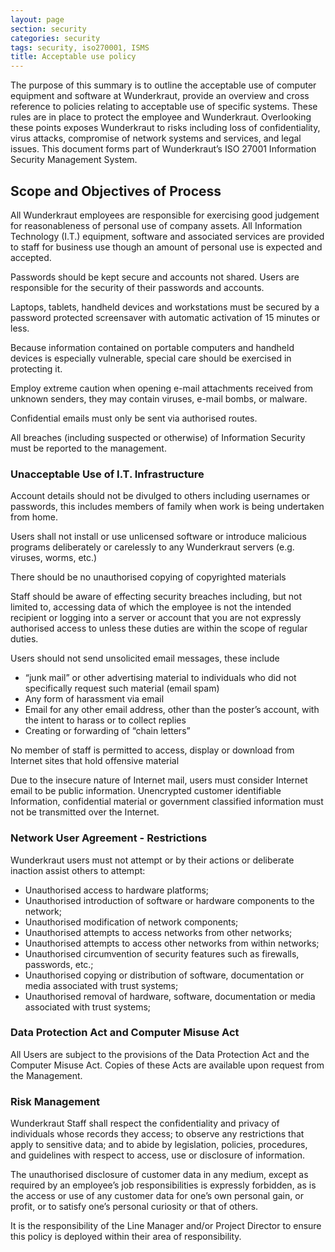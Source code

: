 ```yaml
---
layout: page
section: security
categories: security
tags: security, iso270001, ISMS
title: Acceptable use policy
---
```


The purpose of this summary is to outline the acceptable use of computer equipment and software at Wunderkraut, provide an overview and cross reference to policies relating to acceptable use of specific systems. These rules are in place to protect the employee and Wunderkraut. Overlooking these points exposes Wunderkraut to risks including loss of confidentiality, virus attacks, compromise of network systems and services, and legal issues.
This document forms part of Wunderkraut’s ISO 27001 Information Security Management System.

## Scope and Objectives of Process

All Wunderkraut employees are responsible for exercising good judgement for reasonableness of personal use of company assets. All Information Technology (I.T.) equipment, software and associated services are provided to staff for business use though an amount of personal use is expected and accepted.

Passwords should be kept secure and accounts not shared. Users are responsible for the security of their passwords and accounts.

Laptops, tablets, handheld devices and workstations must be secured by a password protected screensaver with automatic activation of 15 minutes or less.

Because information contained on portable computers and handheld devices is especially vulnerable, special care should be exercised in protecting it.

Employ extreme caution when opening e-mail attachments received from unknown senders, they may contain viruses, e-mail bombs, or malware.

Confidential emails must only be sent via authorised routes.

All breaches (including suspected or otherwise) of Information Security must be reported to the management.

### Unacceptable Use of I.T. Infrastructure

Account details should not be divulged to others including usernames or passwords, this includes members of family when work is being undertaken from home.

Users shall not install or use unlicensed software or introduce malicious programs deliberately or carelessly to any Wunderkraut servers (e.g. viruses, worms, etc.)

There should be no unauthorised copying of copyrighted materials

Staff should be aware of effecting security breaches including, but not limited to, accessing data of which the employee is not the intended recipient or logging into a server or account that you are not expressly authorised access to unless these duties are within the scope of regular duties.

Users should not send unsolicited email messages, these include
* “junk mail” or other advertising material to individuals who did not specifically request such material (email spam)
* Any form of harassment via email
* Email for any other email address, other than the poster’s account, with the intent to harass or to collect replies
* Creating or forwarding of “chain letters”

No member of staff is permitted to access, display or download from Internet sites that hold offensive material

Due to the insecure nature of Internet mail, users must consider Internet email to be public information. Unencrypted customer identifiable Information, confidential material or government classified information must not be transmitted over the Internet.


### Network User Agreement - Restrictions

Wunderkraut users must not attempt or by their actions or deliberate inaction assist others to attempt:
* Unauthorised access to hardware platforms;
* Unauthorised introduction of software or hardware components to the network;
* Unauthorised modification of network components;
* Unauthorised attempts to access networks from other networks;
* Unauthorised attempts to access other networks from within networks;
* Unauthorised circumvention of security features such as firewalls, passwords, etc.;
* Unauthorised copying or distribution of software, documentation or media associated with trust systems;
* Unauthorised removal of hardware, software, documentation or media associated with trust systems;

### Data Protection Act and Computer Misuse Act

All Users are subject to the provisions of the Data Protection Act and the Computer Misuse Act. Copies of these Acts are available upon request from the Management.

### Risk Management

Wunderkraut Staff shall respect the confidentiality and privacy of individuals whose records they access; to observe any restrictions that apply to sensitive data; and to abide by legislation, policies, procedures, and guidelines with respect to access, use or disclosure of information.

The unauthorised disclosure of customer data in any medium, except as required by an employee’s job responsibilities is expressly forbidden, as is the access or use of any customer data for one’s own personal gain, or profit, or to satisfy one’s personal curiosity or that of others.

It is the responsibility of the Line Manager and/or Project Director to ensure this policy is deployed within their area of responsibility.

